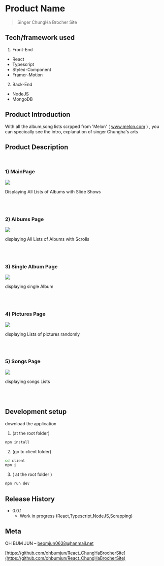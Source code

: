 # Product Name
> Singer ChungHa Brocher Site  


## Tech/framework used

1) Front-End
- React
- Typescript
- Styled-Component
- Framer-Motion
2) Back-End
- NodeJS
- MongoDB

## Product Introduction 
With all the album,song lists scrpped from 
'Melon' ( www.melon.com ) ,
you can specically see the intro, explanation
of singer Chungha's arts 

## Product Description

<br/>

### 1) MainPage
![](./readmeImg/main.png)

Displaying All Lists of Albums
with Slide Shows

<br/>
<br/>

### 2) Albums Page
![](./readmeImg/albums.png)

displaying All Lists of Albums 
with Scrolls

<br/>
<br/>

### 3) Single Album Page
![](./readmeImg/singlealbum.png)

displaying single Album

<br/>
<br/>

### 4) Pictures Page
![](./readmeImg/pictures.png)

displaying Lists of pictures
randomly

<br/>
<br/>

### 5) Songs Page
![](./readmeImg/songs.png)

displaying songs Lists

<br/>
<br/>

## Development setup

download the application

1) (at the root folder)
```sh
npm install 
```
2) (go to client folder)
```sh
cd client
npm i 
```

3) ( at the root folder )
```sh
npm run dev 

```


## Release History

* 0.0.1
    * Work in progress (React,Typescript,NodeJS,Scrapping)

## Meta

OH BUM JUN  – beomjun0638@hanmail.net

[https://github.com/ohbumjun/React_ChungHaBrocherSite](https://github.com/ohbumjun/React_ChungHaBrocherSite)

